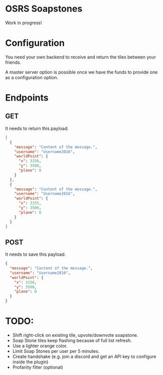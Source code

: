 # OSRS Soapstones
Work in progress!

# Configuration
You need your own backend to receive and return the tiles between your friends.

A master server option is possible once we have the funds to provide one as a configuration option.

# Endpoints
## GET
It needs to return this payload.
```json
[
  {
    "message": "Content of the message.",
    "username": "Username2016",
    "worldPoint": {
      "x": 3156,
      "y": 3500,
      "plane": 0
    }
  },
  {
    "message": "Content of the message.",
    "username": "Username2016",
    "worldPoint": {
      "x": 3155,
      "y": 3500,
      "plane": 0
    }
  }
]
```

## POST
It needs to save this payload.
```json
{
  "message": "Content of the message.",
  "username": "Username2016",
  "worldPoint": {
    "x": 3156,
    "y": 3500,
    "plane": 0
  }
}
```

# TODO:
- Shift right-click on existing tile, upvote/downvote soapstone.
- Soap Stone tiles keep flashing because of full list refresh.
- Use a lighter orange color.
- Limit Soap Stones per user per 5 minutes.
- Create handshake (e.g. join a discord and get an API key to configure inside the plugin)
- Profanity filter (optional)